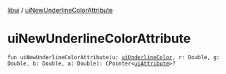 [libui](README.md) / [uiNewUnderlineColorAttribute](ui-new-underline-color-attribute.md)

# uiNewUnderlineColorAttribute

`fun uiNewUnderlineColorAttribute(u: `[`uiUnderlineColor`](ui-underline-color.md)`, r: Double, g: Double, b: Double, a: Double): CPointer<`[`uiAttribute`](ui-attribute.md)`>?`
